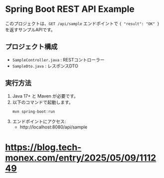 # Spring Boot REST API Example

このプロジェクトは、`GET /api/sample` エンドポイントで `{ "result": "OK" }` を返すサンプルAPIです。

## プロジェクト構成
- `SampleController.java` : RESTコントローラー
- `SampleDto.java` : レスポンスDTO

## 実行方法
1. Java 17+ と Maven が必要です。
2. 以下のコマンドで起動します。
   ```powershell
   mvn spring-boot:run
   ```
3. エンドポイントにアクセス:
   - http://localhost:8080/api/sample

# https://blog.tech-monex.com/entry/2025/05/09/111249